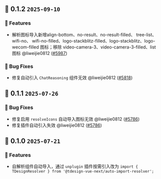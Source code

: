 ## 🌈 0.1.2 `2025-09-10` 

### 🚀 Features
- 解析图标导入新增align-bottom、no-result、no-result-filled、 tree-list、wifi-no、 wifi-no-filled、logo-stackblitz-filled、logo-stackblitz、logo-wecom-filled 图标；移除 video-camera-3、video-camera-3-filled、list 图标 @liweijie0812 ([#5987](https://github.com/Tencent/tdesign-vue-next/pull/5987))

### 🐞 Bug Fixes
- 修复自动引入 `ChatReasoning` 组件无效 @liweijie0812 ([#5818](https://github.com/Tencent/tdesign-vue-next/pull/5818))


## 🌈 0.1.1 `2025-07-26` 

### 🐞 Bug Fixes
- 修复启用 `resolveIcons` 自动导入图标无效 @liweijie0812 ([#5786](https://github.com/Tencent/tdesign-vue-next/pull/5786))
- 修复插件自动引入失效 @liweijie0812 ([#5786](https://github.com/Tencent/tdesign-vue-next/pull/5786))


## 🌈 0.1.0 `2025-07-21` 

### 🚀 Features
- 自解析组件自动导入，通过 `unplugin` 插件按需引入改为 `import { TDesignResolver } from '@tdesign-vue-next/auto-import-resolver';`


